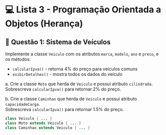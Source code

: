 # 💻 Lista 3 - Programação Orientada a Objetos (Herança)

## 🚗 Questão 1: Sistema de Veículos
Implemente a classe `Veiculo` com os atributos `marca`, `modelo`, `ano` e `preco`, e os métodos:
- `calcularIpva()` - retorna 4% do preço para veículos comuns  
- `exibirDetalhes()` - mostra todos os dados do veículo  

a. Crie a classe `Moto` que herda de `Veiculo` e possui atributo `cilindrada`.  
Sobrescreva `calcularIpva()` para retornar 2% do preço.  

b. Crie a classe `Caminhao` que herda de `Veiculo` e possui atributo `capacidadeCarga`.  
Sobrescreva `calcularIpva()` para retornar 1.5% do preço.  

```java
class Veiculo { ... }
class Moto extends Veiculo { ... }
class Caminhao extends Veiculo { ... }
